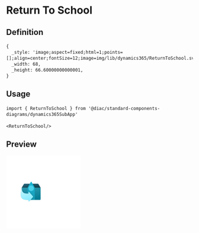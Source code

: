 # Return To School

## Definition

```
{
  _style: 'image;aspect=fixed;html=1;points=[];align=center;fontSize=12;image=img/lib/dynamics365/ReturnToSchool.svg;strokeColor=none;',
  _width: 68,
  _height: 66.60000000000001,
}
```

## Usage

```
import { ReturnToSchool } from '@diac/standard-components-diagrams/dynamics365SubApp'

<ReturnToSchool/>
```

## Preview

<img src="./return-to-school.png" width="200"/>
